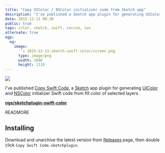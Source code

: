 ```yaml
---
title: "Copy UIColor / NSColor initializer code from Sketch app"
description: "I've published a Sketch app plugin for generating UIColor and NSColor initializer Swift code from fill color of selected layers."
date: 2015-12-11 00:30
public: true
tags: color, sketch, swift, coccoa, ios
alternate: true
ogp:
  og:
    image:
      '': 2015-12-11-sketch-swift-color/screen.png
      type: image/png
      width: 2098
      height: 1110
---
```


![](images/2015-12-11-sketch-swift-color/screen.gif)

I've published [Copy Swift Code], a [Sketch] app plugin for generating [UIColor] and [NSColor] initializer Swift code from fill color of selected layers.

**[ngs/sketchplugin-swift-color]**

READMORE

Installing
----------

Download and unarchive the latest version from [Releases] page, then double click `Copy Swift Code.sketchplugin`.

[Copy Swift Code]: https://github.com/ngs/sketchplugin-swift-color
[ngs/sketchplugin-swift-color]: https://github.com/ngs/sketchplugin-swift-color
[Sketch]: http://www.sketchapp.com
[Releases]: https://github.com/ngs/sketchplugin-swift-color/releases
[LICENSE]: ./LICENSE
[UIColor]: https://developer.apple.com/library/ios/documentation/UIKit/Reference/UIColor_Class/
[NSColor]: https://developer.apple.com/library/mac/documentation/Cocoa/Reference/ApplicationKit/Classes/NSColor_Class/
